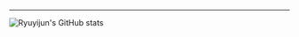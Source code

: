 

-------------------------------------------------------------------------------------------------------------------

![Ryuyijun's GitHub stats](https://github-readme-stats.vercel.app/api?username=ryuyijun)
